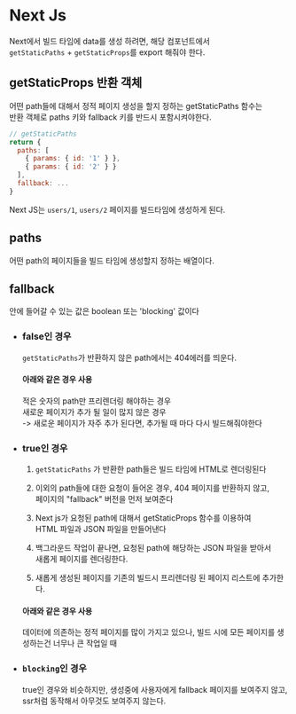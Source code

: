 # Next Js

Next에서 빌드 타임에 data를 생성 하려면, 해당 컴포넌트에서<br>
`getStaticPaths` + `getStaticProps`를 export 해줘야 한다.

## getStaticProps 반환 객체

어떤 path들에 대해서 정적 페이지 생성을 할지 정하는 getStaticPaths 함수는<br>
반환 객체로 paths 키와 fallback 키를 반드시 포함시켜야한다.

```js
// getStaticPaths
return {
  paths: [
    { params: { id: '1' } },
    { params: { id: '2' } }
  ],
  fallback: ...
}
```

Next JS는 `users/1`, `users/2` 페이지를 빌드타임에 생성하게 된다.

## paths

어떤 path의 페이지들을 빌드 타임에 생성할지 정하는 배열이다.

## fallback

안에 들어갈 수 있는 값은 boolean 또는 'blocking' 값이다

- ### false인 경우

  `getStaticPaths`가 반환하지 않은 path에서는 404에러를 띄운다.

  #### 아래와 같은 경우 사용

  적은 숫자의 path만 프리렌더링 해야하는 경우<br>
  새로운 페이지가 추가 될 일이 많지 않은 경우<br>
  -> 새로운 페이지가 자주 추가 된다면, 추가될 때 마다 다시 빌드해줘야한다

- ### true인 경우

  1. `getStaticPaths` 가 반환한 path들은 빌드 타임에 HTML로 렌더링된다

  2. 이외의 path들에 대한 요청이 들어온 경우, 404 페이지를 반환하지 않고,<br> 페이지의 "fallback" 버전을 먼저 보여준다

  3. Next js가 요청된 path에 대해서 getStaticProps 함수를 이용하여<br>
     HTML 파일과 JSON 파일을 만들어낸다

  4. 백그라운드 작업이 끝나면, 요청된 path에 해당하는 JSON 파일을 받아서<br>
     새롭게 페이지를 렌더링한다.

  5. 새롭게 생성된 페이지를 기존의 빌드시 프리렌더링 된 페이지 리스트에 추가한다.

  #### 아래와 같은 경우 사용

  데이터에 의존하는 정적 페이지를 많이 가지고 있으나, 빌드 시에 모든 페이지를 생성하는건 너무나 큰 작업일 때

- ### `blocking`인 경우

  true인 경우와 비슷하지만, 생성중에 사용자에게 fallback 페이지를 보여주지 않고,<br>
  ssr처럼 동작해서 아무것도 보여주지 않는다.
